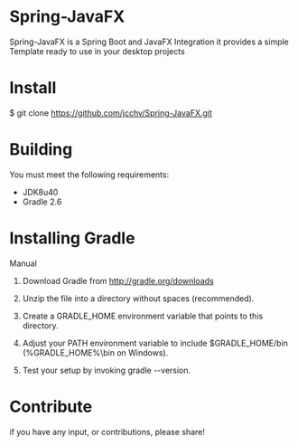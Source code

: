 # Spring-JavaFX
Spring-JavaFX is a Spring Boot and JavaFX Integration it provides a simple Template ready to use in your desktop projects

# Install

$ git clone https://github.com/jcchv/Spring-JavaFX.git

# Building

You must meet the following requirements:

- JDK8u40
- Gradle 2.6

# Installing Gradle

Manual
1. Download Gradle from http://gradle.org/downloads

2. Unzip the file into a directory without spaces (recommended).

3. Create a GRADLE_HOME environment variable that points to this directory.

4. Adjust your PATH environment variable to include $GRADLE_HOME/bin (%GRADLE_HOME%\bin on Windows).

5. Test your setup by invoking gradle --version.

# Contribute

if you have any input, or contributions, please share!
